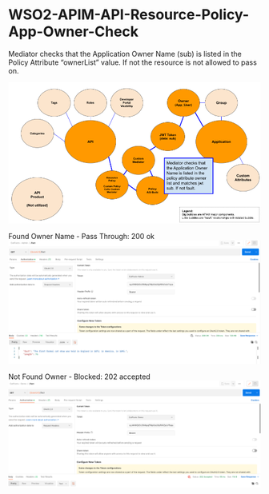 # WSO2-APIM-API-Resource-Policy-App-Owner-Check
Mediator checks that the Application Owner Name (sub) is listed in the Policy Attribute “ownerList” value.  If not the resource is not allowed to pass on.

![Architecture](images/Architecture-UsingPolicyAttribute.png)

Found Owner Name - Pass Through: 200 ok
![200 ok](images/PassesThroughToEndPoint.png)

Not Found Owner - Blocked: 202 accepted
![202 accepted](images/Blocked.png)

